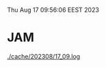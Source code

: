 Thu Aug 17 09:56:06 EEST 2023
# JAM
<a href='./cache/202308/17_09.log'>./cache/202308/17_09.log</a>
